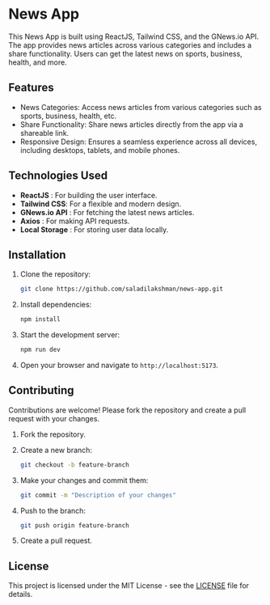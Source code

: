 # News App
This News App is built using ReactJS, Tailwind CSS, and the GNews.io API. The app provides news articles across various categories and includes a share functionality. Users can get the latest news on sports, business, health, and more.

## Features
- News Categories: Access news articles from various categories such as sports, business, health, etc.
- Share Functionality: Share news articles directly from the app via a shareable link.
- Responsive Design: Ensures a seamless experience across all devices, including desktops, tablets, and mobile phones.


## Technologies Used
* **ReactJS** : For building the user interface.
* **Tailwind CSS**: For a flexible and modern design.
* **GNews.io API** : For fetching the latest news articles.
* **Axios** : For making API requests.
* **Local Storage** : For storing user data locally.

## Installation
1. Clone the repository:

    ````bash 
    git clone https://github.com/saladilakshman/news-app.git
   ````

2. Install dependencies:

    ```bash
    npm install
    ```



3. Start the development server:

    ```bash
    npm run dev
    ```

5. Open your browser and navigate to `http://localhost:5173`.



## Contributing

Contributions are welcome! Please fork the repository and create a pull request with your changes.

1. Fork the repository.
2. Create a new branch:

    ```bash
    git checkout -b feature-branch
    ```

3. Make your changes and commit them:

    ```bash
    git commit -m "Description of your changes"
    ```

4. Push to the branch:

    ```bash
    git push origin feature-branch
    ```

5. Create a pull request.

## License

This project is licensed under the MIT License - see the [LICENSE](LICENSE) file for details.

